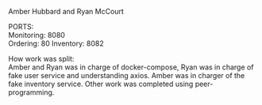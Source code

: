 Amber Hubbard and Ryan McCourt

PORTS:  
Monitoring: 8080  
Ordering: 80
Inventory: 8082  

How work was split:  
Amber and Ryan was in charge of docker-compose, Ryan was in charge of fake user service and understanding axios.
Amber was in charger of the fake inventory service. 
Other work was completed using peer-programming.

